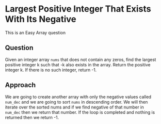 # Largest Positive Integer That Exists With Its Negative

This is an Easy Array question

## Question
Given an integer array `nums` that does not contain any zeros, find the largest positive integer k such that -k also exists in the array.
Return the positive integer k. If there is no such integer, return -1.

## Approach
We are going to create another array with only the negative values called `num_dec` and we are going to sort `nums` in descending order.
We will then iterate over the sorted nums and if we find negative of that number in `num_dec` then we return that number. If the loop is completed and nothing is returned then we return -1.
